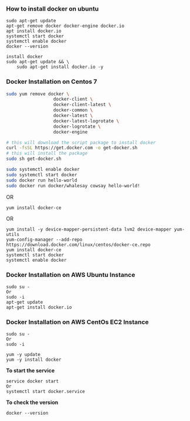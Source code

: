 ### How to install docker on ubuntu
```
sudo apt-get update
apt-get remove docker docker-engine docker.io
apt install docker.io
systemctl start docker
systemctl enable docker
docker --version
```

```
install docker
sudo apt-get update && \
    sudo apt-get install docker.io -y
```

### Docker Installation on Centos 7
```sh
sudo yum remove docker \
                  docker-client \
                  docker-client-latest \
                  docker-common \
                  docker-latest \
                  docker-latest-logrotate \
                  docker-logrotate \
                  docker-engine

# this will download the script package to install docker
curl -fsSL https://get.docker.com -o get-docker.sh
# this will install the package
sudo sh get-docker.sh

sudo systemctl enable docker
sudo systemctl start docker
sudo docker run hello-world
sudo docker run docker/whalesay cowsay hello-world!
```

OR

```
yum install docker-ce
```

OR

```
yum install -y device-mapper-persistent-data lvm2 device-mapper yum-utils
yum-config-manager --add-repo https://download.docker.com/linux/centos/docker-ce.repo
yum install docker-ce
systemctl start docker
systemctl enable docker
```

### Docker Installation on AWS Ubuntu Instance
```
sudo su -
Or
sudo -i
apt-get update
apt-get install docker.io
```

### Docker Installation on AWS CentOs EC2 Instance
```
sudo su -
Or
sudo -i
```
```
yum -y update
yum -y install docker
```

**To start the service**
```
service docker start
Or 
systemctl start docker.service
```
**To check the version**
```
docker --version 
```
